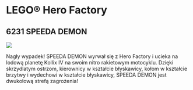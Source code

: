 # LEGO® Hero Factory

## 6231 SPEEDA DEMON

![](https://www.lego.com/cdn/product-assets/product.img.pri/6231_prod.jpg)

Nagły wypadek! SPEEDA DEMON wyrwał się z Hero Factory i ucieka na lodową planetę Kollix IV na swoim nitro rakietowym motocyklu. Dzięki skrzydlatym ostrzom, kierownicy w kształcie błyskawicy, kołom w kształcie brzytwy i wydechowi w kształcie błyskawicy, SPEEDA DEMON jest dwukołową strefą zagrożenia!